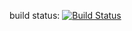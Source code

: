 build status:
[![Build Status](https://travis-ci.org/duffleit/jekyll.svg)](https://travis-ci.org/duffleit/jekyll)
